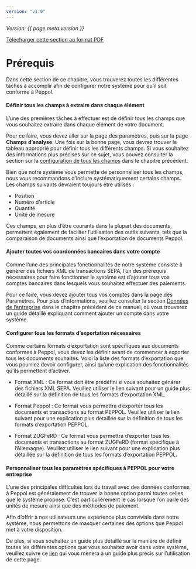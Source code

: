 ```yaml
---
version: "v1.0"
---
```


<span class="version-label">*Version: {{ page.meta.version }}*</span>

<div class="no-pdf">
  <a class="md-button print-button" href="../../pdfs/fr/Peppol-Prerequisites.pdf" target="_blank">
    Télécharger cette section au format PDF
  </a>
</div>

# Prérequis

Dans cette section de ce chapitre, vous trouverez toutes les différentes
tâches à accomplir afin de configurer notre système pour qu’il soit
conforme à Peppol.

#### Définir tous les champs à extraire dans chaque élément

L’une des premières tâches à effectuer est de définir tous les champs
que vous souhaitez extraire dans chaque élément de votre document.

Pour ce faire, vous devez aller sur la page des paramètres, puis sur la
page **Champs d’analyse**. Une fois sur la bonne page, vous devrez
trouver le tableau approprié pour définir tous les différents champs. Si
vous souhaitez des informations plus précises sur ce sujet, vous pouvez
consulter la section sur la [configuration de tous les
champs](../System%20Overview/Settings.md#analysis-fields) dans le chapitre précédent.

Bien que notre système vous permette de personnaliser tous les champs,
nous vous recommandons d’inclure systématiquement certains champs. Les
champs suivants devraient toujours être utilisés :

-   Position
-   Numéro d’article
-   Quantité
-   Unité de mesure

Ces champs, en plus d’être courants dans la plupart des documents,
permettent également de faciliter l’utilisation des outils suivants,
tels que la comparaison de documents ainsi que l’exportation de
documents Peppol.

#### Ajouter toutes vos coordonnées bancaires dans votre compte

Comme l’une des principales fonctionnalités de notre système consiste à
générer des fichiers XML de transactions SEPA, l’un des prérequis
nécessaires pour faire fonctionner le système est d’ajouter tous vos
comptes bancaires dans lesquels vous souhaitez effectuer des paiements.

Pour ce faire, vous devez ajouter tous vos comptes dans la page des
Paramètres. Pour plus d’informations, veuillez consulter la section
[Données de l’entreprise](../System%20Overview/Settings.md#company-data) dans le chapitre précédent de ce
manuel, où vous trouverez un guide détaillé expliquant comment ajouter
un compte dans votre système.

#### Configurer tous les formats d’exportation nécessaires

Comme certains formats d’exportation sont spécifiques aux documents
conformes à Peppol, vous devez les définir avant de commencer à exporter
tous les documents souhaités. Voici la liste des formats d’exportation
que vous pourriez devoir configurer, ainsi qu’une explication des
fonctionnalités qu’ils permettent d’activer.

-   Format XML : Ce format doit être prédéfini si vous souhaitez générer
    des fichiers XML SEPA. Veuillez utiliser le lien suivant pour un
    guide plus détaillé sur la définition de tous les formats
    d’exportation XML.

-   Format Peppol : Ce format vous permettra d’exporter tous les
    documents et transactions au format PEPPOL. Veuillez utiliser le
    lien suivant pour une explication plus détaillée sur la définition
    de tous les formats d’exportation PEPPOL.

-   Format ZUGFeRD : Ce format vous permettra d’exporter tous les
    documents et transactions au format ZUGFeRD (format spécifique à
    l’Allemagne). Veuillez utiliser le lien suivant pour une explication
    plus détaillée sur la définition de tous les formats d’exportation
    PEPPOL.

#### Personnaliser tous les paramètres spécifiques à PEPPOL pour votre entreprise

L’une des principales difficultés lors du travail avec des données
conformes à Peppol est généralement de trouver la bonne option parmi
toutes celles que le système propose. C’est particulièrement le cas
lorsque l’on parle des unités de mesure ainsi que des méthodes de
paiement.

Afin d’offrir à nos utilisateurs une expérience plus conviviale dans
notre système, nous permettons de masquer certaines des options que
Peppol met à votre disposition.

De plus, si vous souhaitez un guide plus détaillé sur la manière de
définir toutes les différentes options que vous souhaitez avoir dans
votre système, veuillez suivre ce [lien](../System%20Overview/Settings.md#peppol) qui vous mènera à un guide plus précis
sur l’utilisation de cette page.
